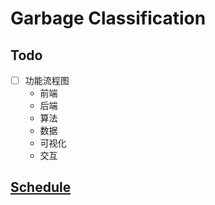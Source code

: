 # Garbage Classification

## Todo

* [ ] 功能流程图
  * 前端
  * 后端
  * 算法
  * 数据
  * 可视化
  * 交互


## [Schedule](./schedule.md)

